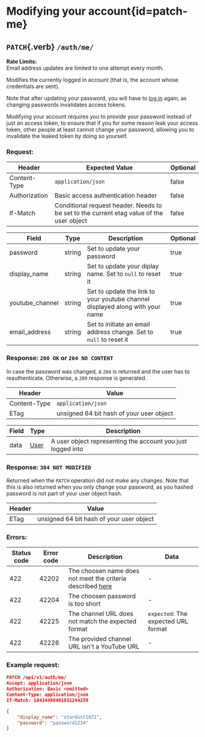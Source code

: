 <div class='panel fade js-scroll-anim' data-anim='fade'>

# Modifying your account{id=patch-me}

## `PATCH`{.verb} `/auth/me/`

<div class='info-yellow'>
<b>Rate Limits:</b><br>
Email address updates are limited to one attempt every month.
</div>

Modifies the currently logged in account (that is, the account whose credentials are sent).

Note that after updating your password, you will have to [log in](#login) again, as changing passwords invalidates access tokens.

Modifying your account requires you to provide your password instead of just an access token, to ensure that if you for some reason leak your access token,
other people at least cannot change your password, allowing you to invalidate the leaked token by doing so yourself.

### Request:

| Header        | Expected Value                                                                           | Optional |
| ------------- | ---------------------------------------------------------------------------------------- | -------- |
| Content-Type  | `application/json`                                                           | false    |
| Authorization | Basic access authentication header                                                       | false    |
| If-Match      | Conditional request header. Needs to be set to the current etag value of the user object | false    |

| Field           | Type   | Description                                                                   | Optional |
| --------------- | ------ | ----------------------------------------------------------------------------- | -------- |
| password        | string | Set to update your password                                                   | true     |
| display_name    | string | Set to update your diplay name. Set to `null` to reset it                     | true     |
| youtube_channel | string | Set to update the link to your youtube channel displayed along with your name | true     |
| email_address | string | Set to initiate an email address change. Set to `null` to reset it | true     |

### Response: `200 OK` or `204 NO CONTENT`

In case the password was changed, a `204` is returned and the user has to reauthenticate. Otherwise, a `200` response is generated.

| Header       | Value                                    |
| ------------ | ---------------------------------------- |
| Content-Type | `application/json`                       |
| ETag         | unsigned 64 bit hash of your user object |

| Field | Type                                 | Description                                                 |
| ----- | ------------------------------------ | ----------------------------------------------------------- |
| data  | [User](/documentation/objects/#user) | A user object representing the account you just logged into |

### Response: `304 NOT MODIFIED`

Returned when the `PATCH` operation did not make any changes. Note that this is also returned when you only change your password,
as you hashed password is not part of your user object hash.

| Header | Value                                    |
| ------ | ---------------------------------------- |
| ETag   | unsigned 64 bit hash of your user object |

### Errors:

| Status code | Error code | Description                                                                               | Data                                |
| ----------- | ---------- | ----------------------------------------------------------------------------------------- | ----------------------------------- |
| 422         | 42202      | The choosen name does not meet the criteria described [here](#registering-for-an-account) | -                                   |
| 422         | 42204      | The choosen password is too short                                                         | -                                   |
| 422         | 42225      | The channel URL does not match the expected format                                        | `expected`: The expected URL format |
| 422         | 42226      | The provided channel URL isn't a YouTube URL                                              | -                                   |

### Example request:

```json
PATCH /api/v1/auth/me/
Accept: application/json
Authorization: Basic <omitted>
Content-Type: application/json
If-Match: 10434480491831244259

{
    "display_name": "stardust1971",
    "password": "password1234"
}
```

</div>
